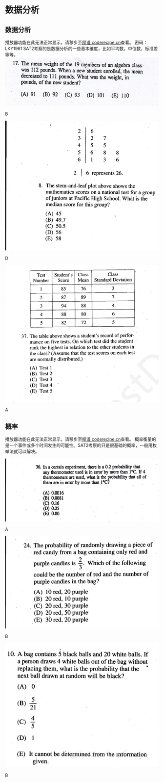 数据分析
====
数据分析
----
<cr type="player" parameters="XMzg4Mjk3ODM5Mg=="><notice>播放器功能在此无法正常显示，请移步至[程谱 coderecipe.cn](https://coderecipe.cn/learn/1)查看。</notice></cr>
密码：LKY1961
SAT2考察的是数据分析的一些基本维度，比如平均数，中位数，标准差等等。
![](1.png)

B

![](2.png)

D

![](3.png)

A

概率
----
<cr type="player" parameters="XMzg5MDA4MDA1Mg=="><notice>播放器功能在此无法正常显示，请移步至[程谱 coderecipe.cn](https://coderecipe.cn/learn/1)查看。</notice></cr>
概率衡量的是一个事件或多个时间发生的可能性。SAT2考察的只是很基础的概率，一般用枚举法就可以解决。

![](4.png)

A

![](5.png)

B

![](6.png)

B

